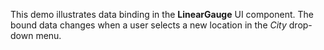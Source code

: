 This demo illustrates data binding in&nbsp;the **LinearGauge** UI component. The bound data changes when a&nbsp;user selects a&nbsp;new location in&nbsp;the _City_ drop-down menu.